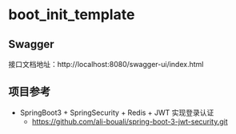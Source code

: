 # boot_init_template

## Swagger
接口文档地址：http://localhost:8080/swagger-ui/index.html

## 项目参考

- SpringBoot3 + SpringSecurity + Redis + JWT 实现登录认证
  - https://github.com/ali-bouali/spring-boot-3-jwt-security.git